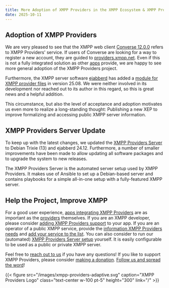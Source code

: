 ```yaml
---
title: More Adoption of XMPP Providers in the XMPP Ecosystem & XMPP Providers Server Update
date: 2025-10-11
---
```


## Adoption of XMPP Providers

We are very pleased to see that the XMPP web client [Converse 12.0.0](https://github.com/conversejs/converse.js/releases/tag/v12.0.0) refers to XMPP Providers' service.
If users of Converse are looking for a way to register a new account, they are guided to [providers.xmpp.net](https://providers.xmpp.net).
Even if this is not a fully integrated solution as other [apps](/apps/) provide, we are happy to see more general adoption of the XMPP Providers project.

Furthermore, the XMPP server software [ejabberd](https://www.ejabberd.im/) has added a [module for XMPP provider files](https://docs.ejabberd.im/admin/configuration/modules/#mod_providers) in version 25.08.
We were neither involved in its development nor reached out to its author in this regard, so this is great news and a helpful addition.

This circumstance, but also the level of acceptance and adoption motivates us even more to realize a long-standing thought:
Publishing a new XEP to improve formalizing and accessing public XMPP server information.

## XMPP Providers Server Update

To keep up with the latest changes, we updated the [XMPP Providers Server](https://invent.kde.org/melvo/xmpp-providers-server) to Debian Trixie (13) and ejabberd 24.12.
Furthermore, a number of smaller improvements have been made to allow updating all software packages and to upgrade the system to new releases.

The XMPP Providers Server is the automated server setup used by XMPP Providers.
It makes use of Ansible to set up a Debian-based server and contains playbooks for a simple all-in-one setup with a fully-featured XMPP server.

## Help the Project, Improve XMPP

For a good user experience, [apps integrating XMPP Providers](/apps/) are as important as the [providers](/overview/) themselves.
If you are an XMPP developer, please consider [adding XMPP Providers support](https://invent.kde.org/melvo/xmpp-providers#usage) to your app.
If you are an operator of a public XMPP service, provide the [information XMPP Providers needs](/faq/#where-do-we-have-the-providers-properties-from) and [add your service to the list](https://invent.kde.org/melvo/xmpp-providers/-/blob/master/CONTRIBUTING.md#providers).
You can also consider to run our (automated) [XMPP Providers Server setup](https://invent.kde.org/melvo/xmpp-providers-server) yourself.
It is easily configurable to be used as a public or private XMPP server.

Feel free to [reach out to us](/contact/) if you have any questions!
If you like to support XMPP Providers, please consider [making a donation](https://liberapay.com/xmpp_providers).
[Follow us and spread the word](https://fosstodon.org/@xmpp_providers)!

{{< figure src="/images/xmpp-providers-adaptive.svg" caption="XMPP Providers Logo" class="text-center w-100 pt-5" height="300" link="/" >}}
